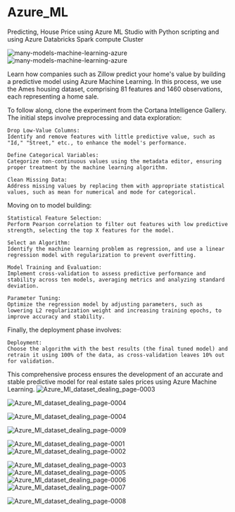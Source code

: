 # Azure_ML
 Predicting, House Price using Azure ML Studio with Python scripting and using Azure Databricks Spark compute Cluster


![many-models-machine-learning-azure](https://github.com/rbhardwaj2186/Azure_ML/assets/143745073/f4bf27c3-728e-4c0d-8c20-997018192d29)
![many-models-machine-learning-azure](https://github.com/rbhardwaj2186/Azure_ML/assets/143745073/6053bf32-63bc-4f53-ab40-84e3a3dbe1f0)




Learn how companies such as Zillow predict your home's value by building a predictive model using Azure Machine Learning. In this process, we use the Ames housing dataset, comprising 81 features and 1460 observations, each representing a home sale.

To follow along, clone the experiment from the Cortana Intelligence Gallery. The initial steps involve preprocessing and data exploration:

    Drop Low-Value Columns:
    Identify and remove features with little predictive value, such as "Id," "Street," etc., to enhance the model's performance.

    Define Categorical Variables:
    Categorize non-continuous values using the metadata editor, ensuring proper treatment by the machine learning algorithm.

    Clean Missing Data:
    Address missing values by replacing them with appropriate statistical values, such as mean for numerical and mode for categorical.

Moving on to model building:

    Statistical Feature Selection:
    Perform Pearson correlation to filter out features with low predictive strength, selecting the top X features for the model.

    Select an Algorithm:
    Identify the machine learning problem as regression, and use a linear regression model with regularization to prevent overfitting.

    Model Training and Evaluation:
    Implement cross-validation to assess predictive performance and stability across ten models, averaging metrics and analyzing standard deviation.

    Parameter Tuning:
    Optimize the regression model by adjusting parameters, such as lowering L2 regularization weight and increasing training epochs, to improve accuracy and stability.

Finally, the deployment phase involves:

    Deployment:
    Choose the algorithm with the best results (the final tuned model) and retrain it using 100% of the data, as cross-validation leaves 10% out for validation.

This comprehensive process ensures the development of an accurate and stable predictive model for real estate sales prices using Azure Machine Learning.
![Azure_Ml_dataset_dealing_page-0003](https://github.com/rbhardwaj2186/Azure_ML/assets/143745073/7cd55049-2f29-4868-a670-d96e72a5759c)





![Azure_Ml_dataset_dealing_page-0004](https://github.com/rbhardwaj2186/Azure_ML/assets/143745073/4596938a-8598-481b-b988-890e7b801c44)




![Azure_Ml_dataset_dealing_page-0004](https://github.com/rbhardwaj2186/Azure_ML/assets/143745073/6ab1b40c-5e03-4c20-a74b-e3b75b6a7627)

![Azure_Ml_dataset_dealing_page-0009](https://github.com/rbhardwaj2186/Azure_ML/assets/143745073/5dc98819-49b8-453d-bc9a-80dac4412d89)




![Azure_Ml_dataset_dealing_page-0001](https://github.com/rbhardwaj2186/Azure_ML/assets/143745073/10bc4e95-ee0b-4d58-86e8-2eafecf3282b)
![Azure_Ml_dataset_dealing_page-0002](https://github.com/rbhardwaj2186/Azure_ML/assets/143745073/2fb3392d-6464-4648-b20b-1bd2e6c788cb)


![Azure_Ml_dataset_dealing_page-0003](https://github.com/rbhardwaj2186/Azure_ML/assets/143745073/08f77d7b-5042-4091-a7b8-e08026b92fb4)
![Azure_Ml_dataset_dealing_page-0005](https://github.com/rbhardwaj2186/Azure_ML/assets/143745073/f44fd7e6-fd12-48d4-949c-4429a351dc18)
![Azure_Ml_dataset_dealing_page-0006](https://github.com/rbhardwaj2186/Azure_ML/assets/143745073/6869518a-4d56-430f-9f02-5eec2783ac76)
![Azure_Ml_dataset_dealing_page-0007](https://github.com/rbhardwaj2186/Azure_ML/assets/143745073/bd1fe33c-5fd2-412c-8128-57e9c7555833)

![Azure_Ml_dataset_dealing_page-0008](https://github.com/rbhardwaj2186/Azure_ML/assets/143745073/c40bfc89-4c76-4202-bb4f-6481da01ecc9)








